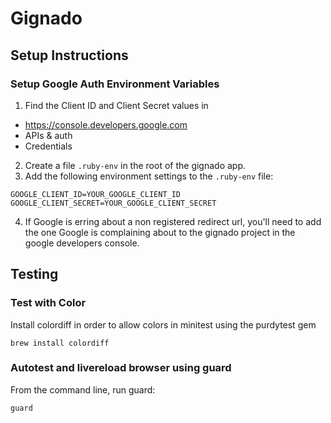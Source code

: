 # Gignado

## Setup Instructions
### Setup Google Auth Environment Variables
1. Find the Client ID and Client Secret values in
  -  https://console.developers.google.com
  -  APIs & auth
  -  Credentials
2. Create a file `.ruby-env` in the root of the gignado app.
3. Add the following environment settings to the `.ruby-env` file:
```
GOOGLE_CLIENT_ID=YOUR_GOOGLE_CLIENT_ID
GOOGLE_CLIENT_SECRET=YOUR_GOOGLE_CLIENT_SECRET
```
4. If Google is erring about a non registered redirect url, you'll need to add
the one Google is complaining about to the gignado project in the google developers
console.

## Testing
### Test with Color
Install colordiff in order to allow colors in minitest using the purdytest gem
```
brew install colordiff
```

### Autotest and livereload browser using guard
From the command line, run guard:
```
guard
```
